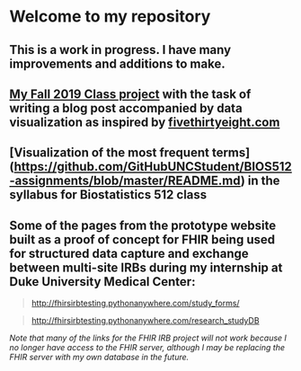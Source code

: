 # Welcome to my repository

## This is a work in progress. I have many improvements and additions to make.

## [My Fall 2019 Class project](https://github.com/GitHubUNCStudent/BIOS512-assignments/blob/master/FinalProject/RoddenFinalProject_BlogasMarkdownFile.md) with the task of writing a blog post accompanied by data visualization as inspired by [fivethirtyeight.com](https://fivethirtyeight.com/features/this-was-the-slowest-boston-marathon-since-the-1970s/)


## [Visualization of the most frequent terms] (https://github.com/GitHubUNCStudent/BIOS512-assignments/blob/master/README.md)  in the syllabus for Biostatistics 512 class

## Some of the pages from the prototype website built as a proof of concept for FHIR being used for structured data capture and exchange between multi-site IRBs during my internship at Duke University Medical Center:

> http://fhirsirbtesting.pythonanywhere.com/study_forms/

> http://fhirsirbtesting.pythonanywhere.com/research_studyDB

*Note that many of the links for the FHIR IRB project will not work because I no longer have access to the FHIR server, although I may be replacing the FHIR server with my own database in the future.*

